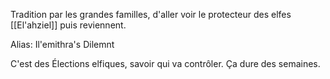 Tradition par les grandes familles, d'aller voir le protecteur des elfes [[El'ahziel]] puis reviennent.

Alias: Il'emithra's Dilemnt 


C'est des Élections elfiques, savoir qui va contrôler. Ça dure des semaines. 